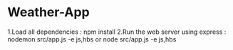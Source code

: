 # Weather-App
1.Load all dependencies : npm install
2.Run the web server using express : nodemon src/app.js -e js,hbs or node src/app.js -e js,hbs
